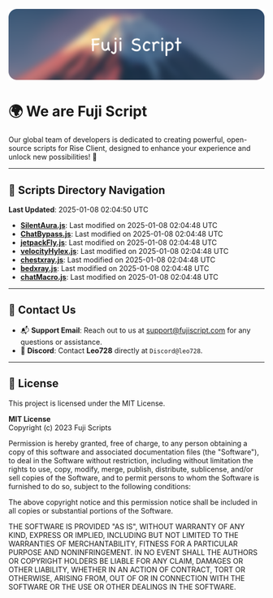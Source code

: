 ![Banner](.github/b.webp)

# 🌍 **We are Fuji Script**

Our global team of developers is dedicated to creating powerful, open-source scripts for Rise Client, designed to enhance your experience and unlock new possibilities! 🌟

---
<!-- SCRIPTS_NAVIGATION_START -->
## 📂 **Scripts Directory Navigation**

**Last Updated**: 2025-01-08 02:04:50 UTC

- **[SilentAura.js](scripts/SilentAura.js)**: Last modified on 2025-01-08 02:04:48 UTC
- **[ChatBypass.js](scripts/ChatBypass.js)**: Last modified on 2025-01-08 02:04:48 UTC
- **[jetpackFly.js](scripts/jetpackFly.js)**: Last modified on 2025-01-08 02:04:48 UTC
- **[velocityHylex.js](scripts/velocityHylex.js)**: Last modified on 2025-01-08 02:04:48 UTC
- **[chestxray.js](scripts/chestxray.js)**: Last modified on 2025-01-08 02:04:48 UTC
- **[bedxray.js](scripts/bedxray.js)**: Last modified on 2025-01-08 02:04:48 UTC
- **[chatMacro.js](scripts/chatMacro.js)**: Last modified on 2025-01-08 02:04:48 UTC

<!-- SCRIPTS_NAVIGATION_END -->

---

## 💬 **Contact Us**  
- 📬 **Support Email**: Reach out to us at [support@fujiscript.com](mailto:support@fujiscript.com) for any questions or assistance.  
- 💬 **Discord**: Contact **Leo728** directly at `Discord@leo728`.

---

## 📜 **License**

This project is licensed under the MIT License.  

**MIT License**  
Copyright (c) 2023 Fuji Scripts  

Permission is hereby granted, free of charge, to any person obtaining a copy of this software and associated documentation files (the "Software"), to deal in the Software without restriction, including without limitation the rights to use, copy, modify, merge, publish, distribute, sublicense, and/or sell copies of the Software, and to permit persons to whom the Software is furnished to do so, subject to the following conditions:  

The above copyright notice and this permission notice shall be included in all copies or substantial portions of the Software.  

THE SOFTWARE IS PROVIDED "AS IS", WITHOUT WARRANTY OF ANY KIND, EXPRESS OR IMPLIED, INCLUDING BUT NOT LIMITED TO THE WARRANTIES OF MERCHANTABILITY, FITNESS FOR A PARTICULAR PURPOSE AND NONINFRINGEMENT. IN NO EVENT SHALL THE AUTHORS OR COPYRIGHT HOLDERS BE LIABLE FOR ANY CLAIM, DAMAGES OR OTHER LIABILITY, WHETHER IN AN ACTION OF CONTRACT, TORT OR OTHERWISE, ARISING FROM, OUT OF OR IN CONNECTION WITH THE SOFTWARE OR THE USE OR OTHER DEALINGS IN THE SOFTWARE.  
